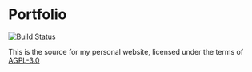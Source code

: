 # Portfolio

[![Build Status](https://travis-ci.org/hanselrd/portfolio.svg?branch=master)](https://travis-ci.org/hanselrd/portfolio)

This is the source for my personal website, licensed under the terms of [AGPL-3.0](LICENSE)
